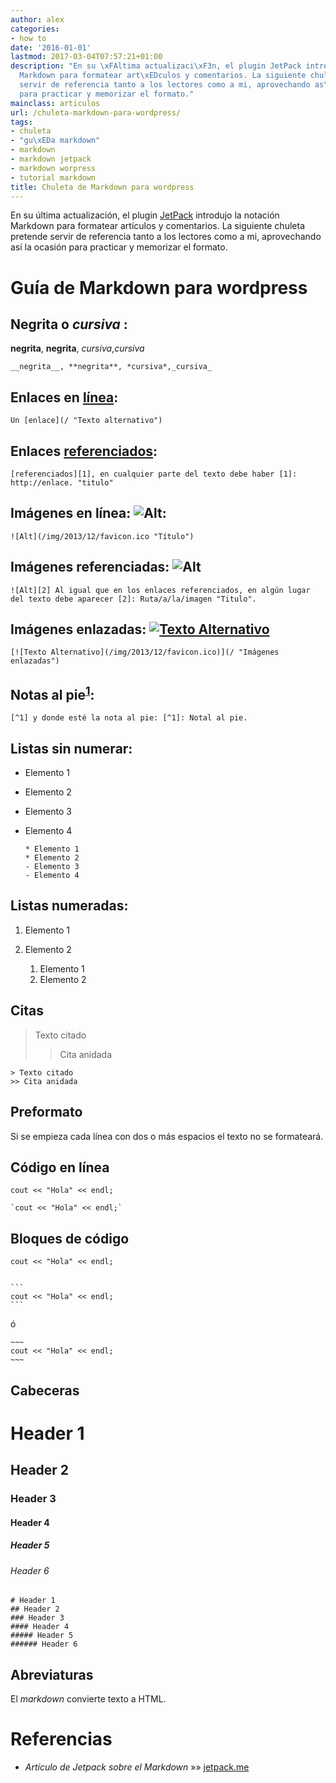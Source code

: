 ```yaml
---
author: alex
categories:
- how to
date: '2016-01-01'
lastmod: 2017-03-04T07:57:21+01:00
description: "En su \xFAltima actualizaci\xF3n, el plugin JetPack introdujo la notaci\xF3n
  Markdown para formatear art\xEDculos y comentarios. La siguiente chuleta pretende
  servir de referencia tanto a los lectores como a mi, aprovechando as\xED la ocasi\xF3n
  para practicar y memorizar el formato."
mainclass: articulos
url: /chuleta-markdown-para-wordpress/
tags:
- chuleta
- "gu\xEDa markdown"
- markdown
- markdown jetpack
- markdown worpress
- tutorial markdown
title: Chuleta de Markdown para wordpress
---
```


En su última actualización, el plugin [JetPack][1] introdujo la notación Markdown para formatear artículos y comentarios. La siguiente chuleta pretende servir de referencia tanto a los lectores como a mi, aprovechando así la ocasión para practicar y memorizar el formato.

<!--more--><!--ad-->

# Guía de Markdown para wordpress

## **Negrita** o *cursiva* :

**negrita**, **negrita**, *cursiva*,*cursiva*

    __negrita__, **negrita**, *cursiva*,_cursiva_


## Enlaces en [línea][2]:

    Un [enlace](/ "Texto alternativo")


## Enlaces [referenciados][1]:

    [referenciados][1], en cualquier parte del texto debe haber [1]: http://enlace. "titulo"


## Imágenes en línea: ![Alt][3]:

    ![Alt](/img/2013/12/favicon.ico "Título")


## Imágenes referenciadas: ![Alt][3]

    ![Alt][2] Al igual que en los enlaces referenciados, en algún lugar del texto debe aparecer [2]: Ruta/a/la/imagen "Titulo".


## Imágenes enlazadas: [![Texto Alternativo][4]][5]

    [![Texto Alternativo](/img/2013/12/favicon.ico)](/ "Imágenes enlazadas")


## Notas al pie<sup id="fnref-2416-1"><a href="#fn-2416-1" rel="footnote">1</a></sup>:

    [^1] y donde esté la nota al pie: [^1]: Notal al pie.


## Listas sin numerar:

  * Elemento 1
  * Elemento 2
  * Elemento 3
  * Elemento 4

        * Elemento 1
        * Elemento 2
        - Elemento 3
        - Elemento 4


## Listas numeradas:

  1. Elemento 1
  2. Elemento 2

        1. Elemento 1
        2. Elemento 2


## Citas

> Texto citado
>
> > Cita anidada

    > Texto citado
    >> Cita anidada


## Preformato

Si se empieza cada línea con dos o más espacios el texto no se formateará.

## Código en línea

`cout << "Hola" << endl;`

    `cout << "Hola" << endl;`


## Bloques de código

    cout << "Hola" << endl;


    ```
    cout << "Hola" << endl;
    ```


ó

    ~~~
    cout << "Hola" << endl;
    ~~~


## Cabeceras

# Header 1

## Header 2

### Header 3

#### Header 4

##### Header 5

###### Header 6

    # Header 1
    ## Header 2
    ### Header 3
    #### Header 4
    ##### Header 5
    ###### Header 6


## Abreviaturas

El *markdown* convierte texto a HTML.

# Referencias

- *Artículo de Jetpack sobre el Markdown* »» <a href="http://jetpack.me/support/markdown/" target="_blank">jetpack.me</a>

[1]: http://jetpack.me/support/markdown/ "Artículo de Jetpack sobre el Markdown"
[2]: https://elbauldelprogramador.com/ "Texto alternativo"
[3]: https://elbauldelprogramador.com/img/2013/12/favicon.ico "Título"
[4]: https://elbauldelprogramador.com/img/2013/12/favicon.ico
[5]: https://elbauldelprogramador.com/ "Imágenes enlazadas"
